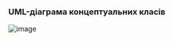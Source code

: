 ### UML-діаграма концептуальних класів
![image](https://user-images.githubusercontent.com/91195065/194520881-5145ce0a-d536-4bf6-a826-57f1dd344b1b.png)
